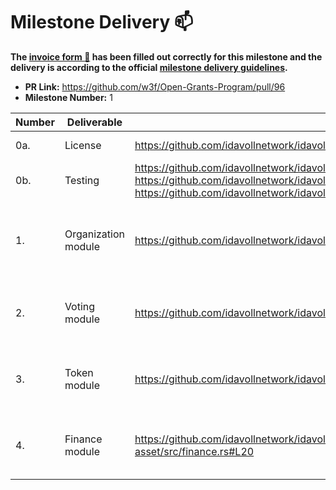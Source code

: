 # Milestone Delivery :mailbox:


**The [invoice form :pencil:](https://forms.gle/8Wx7nxtq8fKrsuEz8) has been filled out correctly for this milestone and the delivery is according to the official [milestone delivery guidelines](https://github.com/w3f/General-Grants-Program/blob/master/grants/milestone-deliverables-guidelines.md).**  


* **PR Link:** https://github.com/w3f/Open-Grants-Program/pull/96
* **Milestone Number:** 1



| Number | Deliverable | Link | Notes |
| ------------- | ------------- | ------------- |------------- |
| 0a. | License |https://github.com/idavollnetwork/idavoll/blob/main/LICENSE | Apache License |
| 0b. | Testing |https://github.com/idavollnetwork/idavoll/blob/main/pallets/idavoll/src/tests.rs https://github.com/idavollnetwork/idavoll/blob/main/pallets/idavoll/src/lib.rs#L370 https://github.com/idavollnetwork/idavoll/blob/main/pallets/idavoll-asset/src/lib.rs#L322| all tests |
| 1. | Organization module | https://github.com/idavollnetwork/idavoll/blob/main/pallets/idavoll/src/organization.rs#L22 | This module is used for manage the organization and proposal |
| 2. | Voting module | https://github.com/idavollnetwork/idavoll/blob/main/pallets/idavoll/src/voting.rs#L22| This module is used for handle the voting process |
| 3. | Token module |https://github.com/idavollnetwork/idavoll/blob/main/pallets/idavoll-asset/src/token.rs#L17 | This module is used for voting within the organization |
| 4. | Finance module |https://github.com/idavollnetwork/idavoll/blob/main/pallets/idavoll-asset/src/finance.rs#L20 | the module manage the funds held by their organization |
